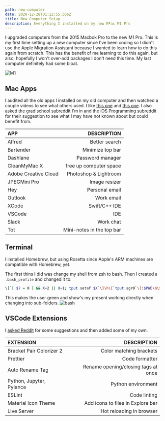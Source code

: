 ```yaml
---
path: new-computer
date: 2020-12-28T01:22:55.506Z
title: New Computer Setup
description: Everything I installed on my new Mªac M1 Pro
---
```


I upgraded computers from the 2015 Macbok Pro to the new M1 Pro. This is my first time setting up a new computer since I've been coding so I didn't use the Apple Migration Assistant because I wanted to learn how to do this again from scratch. This has the benefit of me learning to do this again, but also, hopefully I won't over-add packages I don't need this time. My last computer definitely had some bloat.

![M1](/../assets/m1.jpg "Mac M1 Pro")

## Mac Apps

I audited all the old apps I installed on my old computer and then watched a couple videos to see what others used. I like [this one](https://www.youtube.com/watch?v=cIJJ6FaqKVM) and [this one](https://www.youtube.com/watch?v=ROIMJ-M21gM). I also [asked the grad school subreddit](https://www.reddit.com/r/OMSCS/comments/kklc1z/new_mac_codingdev_setup/) I'm in and the [iOS Programming subreddit](https://www.reddit.com/r/iOSProgramming/comments/kkld3m/new_mac_codingdev_setup/) for their suggestion to see what I may have not known about but could benefit from.

| APP         | DESCRIPTION | 
| :---        |     ----:   | 
| Alfred      | Better search       | 
| Bartender      | Minimize top bar       | 
| Dashlane   | Password manager        |
| CleanMyMac X      | free up computer space       | 
| Adobe Creative Cloud      | Photoshop & Lightroom       | 
| JPEGMini Pro      | Image resizer       | 
| Hey      | Personal email       | 
| Outlook      | Work email       | 
| XCode      | Swift/C++ IDE       | 
| VSCode      | IDE       | 
| Slack      | Work chat       | 
| Tot      | Mini-notes in the top bar       | 


## Terminal

I installed Homebrew, but using Rosetta since Apple's ARM machines are compatible with Homebrew, yet.

The first thins I did was change my shell from zsh to bash. Then I created a `.bash_profile` and changed it to:
```bash
\[`[ $? = 0 ] && X=2 || X=1; tput setaf $X`\]\h\[`tput sgr0`\]:$PWD\n\$
```
This makes the user green and show's my present working directly when changing into sub-folders.
![bash](/../assets/bash.png "bash")



## VSCode Extensions
I [asked Reddit](https://www.reddit.com/r/vscode/comments/kl3z1l/new_mac_vscode_setup/) for some suggestions and then added some of my own.

| EXTENSION         | DESCRIPTION | 
| :---        |     ----:   | 
| Bracket Pair Colorizer 2      | Color matching brackets       | 
| Prettier       | Code formatter       | 
| Auto Rename Tag       |  Rename opening/closing tags at once      | 
| Python, Jupyter, Pylance       |  Python environment      | 
| ESLint       | Code linting       | 
| Material Icon Theme       | Add icons to files in Explore bar       | 
| Live Server       | Hot reloading in browser       | 

